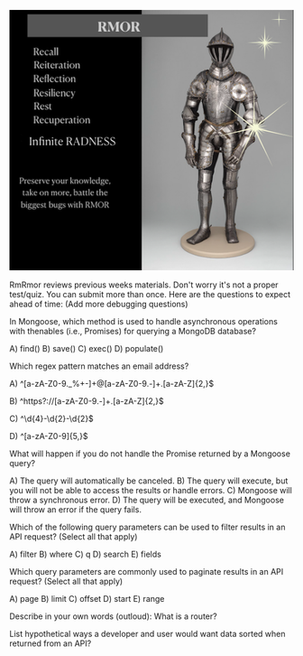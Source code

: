 ![Rmor Meme](./images/rmor-image.png)


RmRmor reviews previous weeks materials. 
Don't worry it's not a proper test/quiz.
You can submit more than once.
Here are the questions to expect ahead of time: 
(Add more debugging questions)


In Mongoose, which method is used to handle asynchronous operations with thenables (i.e., Promises) for querying a MongoDB database?

A) find()
B) save()
C) exec()
D) populate()

Which regex pattern matches an email address?

A) ^[a-zA-Z0-9._%+-]+@[a-zA-Z0-9.-]+\.[a-zA-Z]{2,}$

B) ^https?://[a-zA-Z0-9.-]+\.[a-zA-Z]{2,}$

C) ^\d{4}-\d{2}-\d{2}$

D) ^[a-zA-Z0-9]{5,}$

What will happen if you do not handle the Promise returned by a Mongoose query?

A) The query will automatically be canceled.
B) The query will execute, but you will not be able to access the results or handle errors.
C) Mongoose will throw a synchronous error.
D) The query will be executed, and Mongoose will throw an error if the query fails.


Which of the following query parameters can be used to filter results in an API request? (Select all that apply)

A) filter
B) where
C) q
D) search
E) fields



Which query parameters are commonly used to paginate results in an API request? (Select all that apply)

A) page
B) limit
C) offset
D) start
E) range


Describe in your own words (outloud): What is a router? 

List hypothetical ways a developer and user would want data sorted when returned from an API? 

